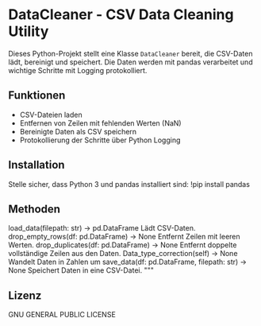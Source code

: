 # DataCleaner - CSV Data Cleaning Utility
Dieses Python-Projekt stellt eine Klasse `DataCleaner` bereit, die CSV-Daten lädt, bereinigt und speichert. Die Daten werden mit pandas verarbeitet und wichtige Schritte mit Logging protokolliert.

## Funktionen
- CSV-Dateien laden
- Entfernen von Zeilen mit fehlenden Werten (NaN)
- Bereinigte Daten als CSV speichern
- Protokollierung der Schritte über Python Logging

## Installation
Stelle sicher, dass Python 3 und pandas installiert sind:
!pip install pandas


Methoden
-------
load_data(filepath: str) -> pd.DataFrame
    Lädt CSV-Daten.
drop_empty_rows(df: pd.DataFrame) -> None
    Entfernt Zeilen mit leeren Werten.
drop_duplicates(df: pd.DataFrame) -> None
    Entfernt doppelte vollständige Zeilen aus den Daten.
Data_type_correction(self) -> None
    Wandelt Daten in Zahlen um
save_data(df: pd.DataFrame, filepath: str) -> None
    Speichert Daten in eine CSV-Datei.
"""

## Lizenz
GNU GENERAL PUBLIC LICENSE